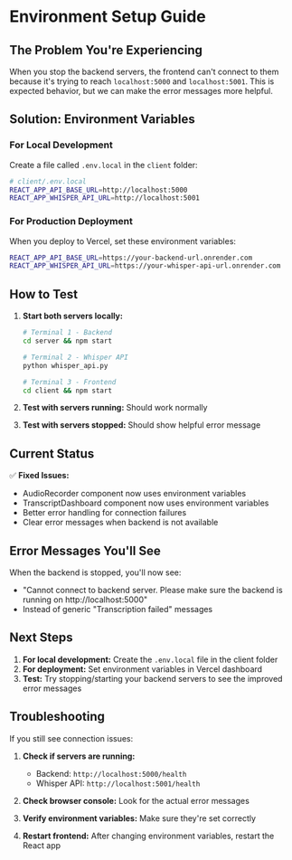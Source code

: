 # Environment Setup Guide

## The Problem You're Experiencing

When you stop the backend servers, the frontend can't connect to them because it's trying to reach `localhost:5000` and `localhost:5001`. This is expected behavior, but we can make the error messages more helpful.

## Solution: Environment Variables

### For Local Development

Create a file called `.env.local` in the `client` folder:

```bash
# client/.env.local
REACT_APP_API_BASE_URL=http://localhost:5000
REACT_APP_WHISPER_API_URL=http://localhost:5001
```

### For Production Deployment

When you deploy to Vercel, set these environment variables:

```bash
REACT_APP_API_BASE_URL=https://your-backend-url.onrender.com
REACT_APP_WHISPER_API_URL=https://your-whisper-api-url.onrender.com
```

## How to Test

1. **Start both servers locally:**
   ```bash
   # Terminal 1 - Backend
   cd server && npm start
   
   # Terminal 2 - Whisper API
   python whisper_api.py
   
   # Terminal 3 - Frontend
   cd client && npm start
   ```

2. **Test with servers running:** Should work normally

3. **Test with servers stopped:** Should show helpful error message

## Current Status

✅ **Fixed Issues:**
- AudioRecorder component now uses environment variables
- TranscriptDashboard component now uses environment variables
- Better error handling for connection failures
- Clear error messages when backend is not available

## Error Messages You'll See

When the backend is stopped, you'll now see:
- "Cannot connect to backend server. Please make sure the backend is running on http://localhost:5000"
- Instead of generic "Transcription failed" messages

## Next Steps

1. **For local development:** Create the `.env.local` file in the client folder
2. **For deployment:** Set environment variables in Vercel dashboard
3. **Test:** Try stopping/starting your backend servers to see the improved error messages

## Troubleshooting

If you still see connection issues:

1. **Check if servers are running:**
   - Backend: `http://localhost:5000/health`
   - Whisper API: `http://localhost:5001/health`

2. **Check browser console:** Look for the actual error messages

3. **Verify environment variables:** Make sure they're set correctly

4. **Restart frontend:** After changing environment variables, restart the React app 
